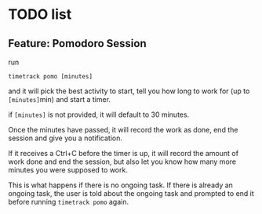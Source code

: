# TODO list

## Feature: Pomodoro Session

run
```
timetrack pomo [minutes]
```
and it will pick the best activity to start, tell you how long to work for (up to `[minutes]`min) and start a timer.

if `[minutes]` is not provided, it will default to 30 minutes.

Once the minutes have passed, it will record the work as done, end the session and give you a notification.

If it receives a Ctrl+C before the timer is up, it will record the amount of work done and end the session, but also let you know how many
more minutes you were supposed to work.

This is what happens if there is no ongoing task. If there is already an ongoing task, the user is told about the ongoing task and prompted
to end it before running `timetrack pomo` again.

